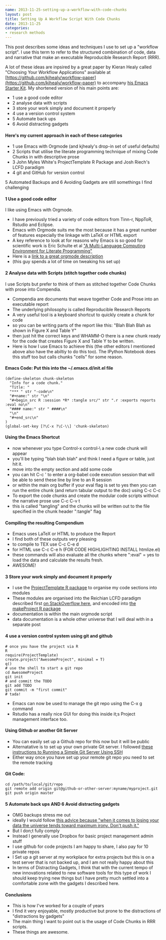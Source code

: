 ```yaml
---
name: 2013-11-25-setting-up-a-workflow-with-code-chunks
layout: post
title: Setting Up A Workflow Script With Code Chunks
date: 2013-11-25
categories:
- research methods
---
```


This post describes some ideas and techniques I use to set up a "workflow script".  I use this term to refer to the structured combination of code, data and narrative that make an executable Reproducible Research Report (RRR).

A lot of these ideas are inpsired by  a great paper by Kieran Healy called  "Choosing Your Workflow Applications" available at [https://github.com/kjhealy/workflow-paper](https://github.com/kjhealy/workflow-paper) to accompany [his Emacs Starter Kit](http://kieranhealyo.org/resources/emacs-starter-kit.html). My shortened version of his main points are:

- 1 use a good code editor
- 2 analyse data with scripts
- 3 store your work simply and document it properly
- 4 use a version control system
- 5 Automate back ups 
- 6 Avoid distracting gadgets

#### Here's my current approach in each of these categories
- 1 use Emacs with Orgmode (and kjhealy's drop-in set of useful defaults)
- 2 Scripts that utilise the literate programming technique of mixing Code Chunks in with descriptive prose
- 3 John Myles White's ProjectTemplate R Package and Josh Riech's LCFD paradigm 
- 4 git and GitHub for version control

5 Automated Backups and 6 Avoiding Gadgets are still somethings I find challenging

#### 1 Use a good code editor
I like using Emacs with Orgmode.

- I have previously tried a variety of code editors from Tinn-r, NppToR, Rstudio and Eclipse.  
- Emacs with Orgmode suits me the most because it has a great number of features especially the linkage with LaTeX or HTML export
- A key reference to look at for reasons why Emacs is so good for scientific work is Eric Schulte et al ["A Multi-Language Computing Environment for Literate Programming"](www.jstatsoft.org/v46/i03‎) 
- Here is a [link to a great orgmode description](http://doc.norang.ca/org-mode.html)
- (this guy spends a lot of time on tweaking his set up)

#### 2 Analyse data with Scripts (stitch together code chunks)
I use Scripts but prefer to think of them as stitched together Code Chunks with prose into Compendia.

- Compendia are documents that weave together Code and Prose into an executable report
- The underlying philosophy is called Reproducible Research Reports
- A very useful tool is a keyboard shortcut to quickly create a chunk for code
- so you can be writing parts of the report like this: "Blah Blah Blah as shown in Figure X and Table Y"
- then just hit the correct keys and WHAMM-O there is a new chunk ready for the code that creates Figure X and Table Y to be written.
- Here is how I use Emacs to achieve this (the other editors I mentioned above also have the abiltiy to do this too).  The IPython Notebook does this stuff too but calls chunks "cells" for some reason.

#### Emacs Code: Put this into the ~/.emacs.d/init.el file
    (define-skeleton chunk-skeleton
      "Info for a code chunk."
      "Title: "
      "*** " str "-code\n"
      "#+name:" str "\n"
      "#+begin_src R :session *R* :tangle src/" str ".r :exports reports :eval no\n"
      "#### name:" str " ####\n"
      "\n"
      "#+end_src\n"
    )
    (global-set-key [?\C-x ?\C-\\] 'chunk-skeleton)

#### Using the Emacs Shortcut
- now whenever you type Control-x control-\ a new code chunk will appear
- you'll be typing "blah blah blah" and think I need a figure or table, just hit it.
- move into the empty section and add some code
- you can hit C-c ' to enter a org-babel code execution session that will be able to send these line by line to an R session
- or within the main org buffer if your eval flag is set to yes then you can run the entire chunk (and return tabular output to the doc) using C-c C-c
- To export the code chunks and create the modular code scripts without the narrative prose use C-c C-v t
- this is called "tangling" and the chunks will be written out to the file specified in the chunk header ":tangle" flag

#### Compiling the resulting Compendium
- Emacs uses LaTeX or HTML to produce the Report
- I find both of these outputs very pleasing
- to compile to TEX use C-c C-e d
- for HTML use C-c C-e h (FOR CODE HIGHLIGHTING INSTALL htmlize.el)
- these commands will also evaluate all the chunks where ":eval" = yes to load the data and calculate the results fresh. 
- AWESOME!
    
#### 3 Store your work simply and document it properly
- I use the [ProjectTemplate R package](http://www.johnmyleswhite.com/notebook/2010/08/26/projecttemplate/) to organise my code sections into modules
- These modules are organised into the Reichian LCFD paradigm described first [on StackOverflow here](http://stackoverflow.com/a/1434424), and encoded into [the makeProject R package](http://cran.r-project.org/web/packages/makeProject/makeProject.pdf)
- documentation is within the main orgmode script
- data documentation is a whole other universe that I will deal with in a separate post

#### 4 use a version control system using git and github
    # once you have the project via R
    R
    require(ProjectTemplate)
    create.project("AwesomeProject", minimal = T)
    q()
    # use the shell to start a git repo
    cd AwesomeProject
    git init
    # and commit the TODO
    git add TODO
    git commit -m "first commit"
    # tada!

- Emacs can now be used to manage the git repo using the C-x g command
- Rstudio has a really nice GUI for doing this inside it;s Project management interface too.

#### Using Github or another Git Server
- You can easily set up a Github repo for this now but it will be public
- Alternatative is to set up your own private Git server.  I followed [these instructions to Running a Simple Git Server Using SSH](http://blog.goosoftware.co.uk/2012/02/07/quick-git-server/)
- Either way once you have set up your remote git repo you need to set the remote tracking

#### Git Code:
    cd /path/to/local/git/repo
    git remote add origin git@github-or-other-server:myname/myproject.git
    git push origin master

#### 5 Automate back ups AND 6 Avoid distracting gadgets
- OMG backups stress me out
- ideally I would follow [this advice because "when it comes to losing your data the universe tends toward maximum irony. Don't push it."](http://www.jwz.org/blog/2007/09/psa-backups/)
- But I don;t fully comply
- Instead I generally use Dropbox for  basic project management admin stuff
- I use github for code projects I am happy to share, I also pay for 10 private repos 
- I Set up a git server at my workplace for extra projects but this is on a test server that is not backed up, and I am not really happy about this
- In terms of Distracting Gadgets, I think that with the current tempo of new innovations related to new software tools for this type of work I should keep trying new things but I have pretty much settled into a comfortable zone with the gadgets I described here. 

#### Conclusions
- This is how I've worked for a couple of years
- I find it very enjoyable, mostly productive but prone to the distractions of "distractions by gadgets"
- The main thing I want to point out is the usage of Code Chunks in RRR scripts.
- These things are awesome.
